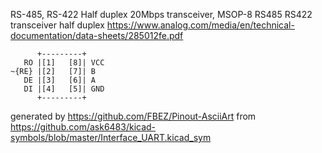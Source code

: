 RS-485, RS-422 Half duplex 20Mbps transceiver, MSOP-8
RS485 RS422 transceiver half duplex
https://www.analog.com/media/en/technical-documentation/data-sheets/285012fe.pdf


	      +---------+
	   RO |[1]   [8]| VCC
	~{RE} |[2]   [7]| B
	   DE |[3]   [6]| A
	   DI |[4]   [5]| GND
	      +---------+


generated by https://github.com/FBEZ/Pinout-AsciiArt from https://github.com/ask6483/kicad-symbols/blob/master/Interface_UART.kicad_sym